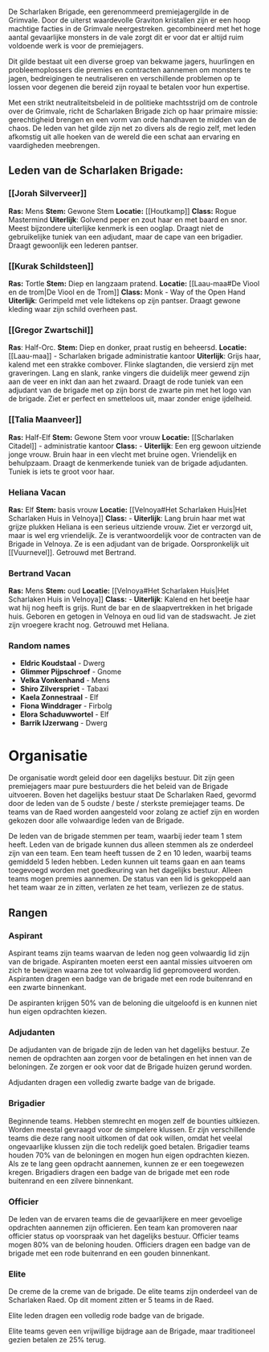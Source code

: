 De Scharlaken Brigade, een gerenommeerd premiejagergilde in de Grimvale. Door de uiterst waardevolle Graviton kristallen zijn er een hoop machtige facties in de Grimvale neergestreken. gecombineerd met het hoge aantal gevaarlijke monsters in de vale zorgt dit  er voor dat er altijd ruim voldoende werk is voor de premiejagers. 

Dit gilde bestaat uit een diverse groep van bekwame jagers, huurlingen en probleemoplossers die premies en contracten aannemen om monsters te jagen, bedreigingen te neutraliseren en verschillende problemen op te lossen voor degenen die bereid zijn royaal te betalen voor hun expertise.

Met een strikt neutraliteitsbeleid in de politieke machtsstrijd om de controle over de Grimvale, richt de Scharlaken Brigade zich op haar primaire missie: gerechtigheid brengen en een vorm van orde handhaven te midden van de chaos. De leden van het gilde zijn net zo divers als de regio zelf, met leden afkomstig uit alle hoeken van de wereld die een schat aan ervaring en vaardigheden meebrengen.

## Leden van de Scharlaken Brigade:
### [[Jorah Silverveer]]
**Ras:** Mens
**Stem:** Gewone Stem
**Locatie:** [[Houtkamp]]
**Class:** Rogue Mastermind
**Uiterlijk**: Golvend peper en zout haar en met baard en snor. Meest bijzondere uiterlijke kenmerk is een ooglap. Draagt niet de gebruikelijke tuniek van een adjudant, maar de cape van een brigadier. Draagt gewoonlijk een lederen pantser.

### [[Kurak Schildsteen]]
**Ras:** Tortle
**Stem:** Diep en langzaam pratend.
**Locatie:** [[Laau-maa#De Viool en de trom|De Viool en de Trom]]
**Class:** Monk - Way of the Open Hand
**Uiterlijk**: Gerimpeld met vele lidtekens op zijn pantser. Draagt gewone kleding waar zijn schild overheen past.


### [[Gregor Zwartschil]]

**Ras**: Half-Orc. 
**Stem:** Diep en donker, praat rustig en beheersd.
**Locatie:** [[Laau-maa]] - Scharlaken brigade administratie kantoor 
**Uiterlijk**: Grijs haar, kalend met een strakke combover. Flinke slagtanden, die versierd zijn met graveringen. Lang en slank, ranke vingers die duidelijk meer gewend zijn aan de veer en inkt dan aan het zwaard. Draagt de rode tuniek van een adjudant van de brigade met op zijn borst de zwarte pin met het logo van de brigade. Ziet er perfect en smetteloos uit, maar zonder enige ijdelheid. 

### [[Talia Maanveer]]

**Ras:** Half-Elf
**Stem:** Gewone Stem voor vrouw
**Locatie:** [[Scharlaken Citadel]] - administratie kantoor
**Class:** -
**Uiterlijk**: Een erg gewoon uitziende jonge vrouw. Bruin haar in een vlecht met bruine ogen. Vriendelijk en behulpzaam. Draagt de kenmerkende tuniek van de brigade adjudanten. Tuniek is iets te groot voor haar.

### Heliana Vacan
**Ras:** Elf
**Stem:** basis vrouw
**Locatie:** [[Velnoya#Het Scharlaken Huis|Het Scharlaken Huis in Velnoya]]
**Class:** -
**Uiterlijk**: Lang bruin haar met wat grijze plukken
Heliana is een serieus uitziende vrouw. Ziet er verzorgd uit, maar is wel erg vriendelijk. Ze is verantwoordelijk voor de contracten van de Brigade in Velnoya. Ze is een adjudant van de brigade. Oorspronkelijk uit [[Vuurnevel]]. Getrouwd met Bertrand.

### Bertrand Vacan
**Ras:** Mens
**Stem:** oud
**Locatie:** [[Velnoya#Het Scharlaken Huis|Het Scharlaken Huis in Velnoya]]
**Class:** -
**Uiterlijk**: Kalend en het beetje haar wat hij nog heeft is grijs. Runt de bar en de slaapvertrekken in het brigade huis. Geboren en getogen in Velnoya en oud lid van de stadswacht. Je ziet zijn vroegere kracht nog. Getrouwd met Heliana.





### Random names
- **Eldric Koudstaal** - Dwerg
- **Glimmer Pijpschroef** - Gnome
- **Velka Vonkenhand** - Mens
- **Shiro Zilverspriet** - Tabaxi
- **Kaela Zonnestraal** - Elf
- **Fiona Winddrager** - Firbolg
- **Elora Schaduwwortel** - Elf
- **Barrik IJzerwang** - Dwerg


# Organisatie
De organisatie wordt geleid door een dagelijks bestuur. Dit zijn geen premiejagers maar pure bestuurders die het beleid van de Brigade uitvoeren.
Boven het dagelijks bestuur staat De Scharlaken Raed, gevormd door de leden van de 5 oudste / beste / sterkste premiejager teams. De teams van de Raed worden aangesteld voor zolang ze actief zijn en worden gekozen door alle volwaardige leden van de Brigade.

De leden van de brigade stemmen per team, waarbij ieder team 1 stem heeft. 
Leden van de brigade kunnen dus alleen stemmen als ze onderdeel zijn van een team. Een team heeft tussen de 2 en 10 leden, waarbij teams gemiddeld 5 leden hebben.
Leden kunnen uit teams gaan en aan teams toegevoegd worden met goedkeuring van het dagelijks bestuur.
Alleen teams mogen premies aannemen.
De status van een lid is gekoppeld aan het team waar ze in zitten, verlaten ze het team, verliezen ze de status.
## Rangen
### Aspirant
Aspirant teams zijn teams waarvan de leden nog geen volwaardig lid zijn van de brigade. Aspiranten moeten eerst een aantal missies uitvoeren om zich te bewijzen waarna zee tot volwaardig lid gepromoveerd worden.
Aspiranten dragen een badge van de brigade met een rode buitenrand en een zwarte binnenkant.

De aspiranten krijgen 50% van de beloning die uitgeloofd is en kunnen niet hun eigen opdrachten kiezen.

### Adjudanten
De adjudanten van de brigade zijn de leden van het dagelijks bestuur. Ze nemen de opdrachten aan zorgen voor de betalingen en het innen van de beloningen. Ze zorgen er ook voor dat de Brigade huizen gerund worden.

Adjudanten dragen een volledig zwarte badge van de brigade.



### Brigadier
Beginnende teams. Hebben stemrecht en mogen zelf de bounties uitkiezen. Worden meestal gevraagd voor de simpelere klussen. Er zijn verschillende teams die deze rang nooit uitkomen of dat ook willen, omdat het veelal ongevaarlijke klussen zijn die toch redelijk goed betalen. Brigadier teams houden 70% van de beloningen en mogen hun eigen opdrachten kiezen. Als ze te lang geen opdracht aannemen, kunnen ze er een toegewezen kregen.
Brigadiers dragen een badge van de brigade met een rode buitenrand en een zilvere binnenkant.

### Officier
De leden van de ervaren teams die de gevaarlijkere en meer gevoelige opdrachten aannemen zijn officieren. Een team kan promoveren naar officier status op voorspraak van het dagelijks bestuur.
Officier teams mogen 80% van de beloning houden.
Officiers dragen een badge van de brigade met een rode buitenrand en een gouden binnenkant.

### Elite
De creme de la creme van de brigade. De elite teams zijn onderdeel van de Scharlaken Raed. Op dit moment zitten er 5 teams in de Raed.

Elite leden dragen een volledig rode badge van de brigade.

Elite teams geven een vrijwillige bijdrage aan de Brigade, maar traditioneel gezien betalen ze 25% terug.